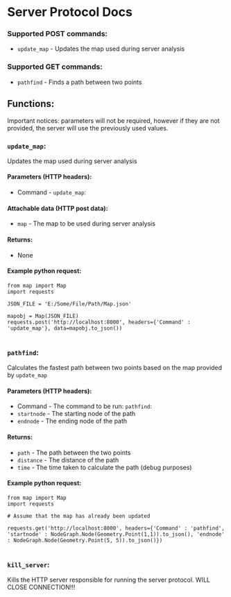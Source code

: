 # Server Protocol Docs

### Supported POST commands:
- `update_map` - Updates the map used during server analysis
### Supported GET commands:
- `pathfind` - Finds a path between two points


## Functions:
Important notices:
parameters will not be required, however if they are not provided, the server will use the previously used values.
### `update_map`:
Updates the map used during server analysis
#### Parameters (HTTP headers):
- Command - `update_map`:
#### Attachable data (HTTP post data):
- `map` - The map to be used during server analysis
#### Returns:
- None
#### Example python request:
```
from map import Map
import requests

JSON_FILE = 'E:/Some/File/Path/Map.json'

mapobj = Map(JSON_FILE)
requests.post('http://localhost:8000', headers={'Command' : 'update_map'}, data=mapobj.to_json())
```

#

### `pathfind`:
Calculates the fastest path between two points based on the map provided by `update_map`
#### Parameters (HTTP headers):
- Command - The command to be run: `pathfind`:
- `startnode` - The starting node of the path
- `endnode` - The ending node of the path
#### Returns:
- `path` - The path between the two points
- `distance` - The distance of the path
- `time` - The time taken to calculate the path (debug purposes)
#### Example python request:
```
from map import Map
import requests

# Assume that the map has already been updated

requests.get('http://localhost:8000', headers={'Command' : 'pathfind', 'startnode' : NodeGraph.Node(Geometry.Point(1,1)).to_json(), 'endnode' : NodeGraph.Node(Geometry.Point(5, 5)).to_json()})
```

#

### `kill_server`:
Kills the HTTP server responsible for running the server protocol. WILL CLOSE CONNECTION!!!